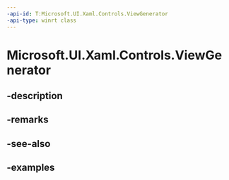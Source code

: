 ```yaml
---
-api-id: T:Microsoft.UI.Xaml.Controls.ViewGenerator
-api-type: winrt class
---
```


<!-- Class syntax.
public class ViewGenerator : DependencyObject, DependencyObject
-->

# Microsoft.UI.Xaml.Controls.ViewGenerator

## -description

## -remarks

## -see-also

## -examples

